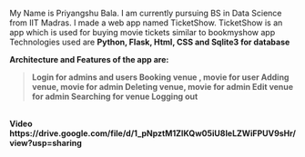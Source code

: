 My Name is Priyangshu Bala. I am currently pursuing BS in Data Science from IIT Madras. I made a web app named TicketShow. 
TicketShow is an app which is used for buying movie tickets similar to bookmyshow app
<br>
Technologies used are <b>Python, Flask, Html, CSS and Sqlite3 for database</br>

Architecture and Features of the app are:
<br>
>Login for admins and users
>Booking venue , movie for user
>Adding venue, movie for admin
>Deleting venue, movie for admin
>Edit venue for admin
>Searching for venue
>Logging out
<br>
Video
https://drive.google.com/file/d/1_pNpztM1ZIKQw05iU8IeLZWiFPUV9sHr/view?usp=sharing

